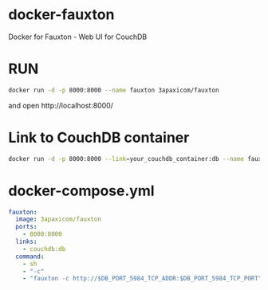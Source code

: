 # docker-fauxton
Docker for Fauxton - Web UI for CouchDB

# RUN
```bash
docker run -d -p 8000:8000 --name fauxton 3apaxicom/fauxton
```
and open http://localhost:8000/

# Link to CouchDB container
```bash
docker run -d -p 8000:8000 --link=your_couchdb_container:db --name fauxton 3apaxicom/fauxton sh -c 'fauxton -c http://$DB_PORT_5984_TCP_ADDR:$DB_PORT_5984_TCP_PORT'
```

# docker-compose.yml
```yml
fauxton:
  image: 3apaxicom/fauxton
  ports:
    - 8000:8000
  links:
    - couchdb:db
  command:
    - sh
    - "-c"
    - "fauxton -c http://$DB_PORT_5984_TCP_ADDR:$DB_PORT_5984_TCP_PORT"
```

